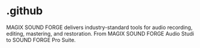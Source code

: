 # .github
MAGIX SOUND FORGE delivers industry-standard tools for audio recording, editing, mastering, and restoration. From MAGIX SOUND FORGE Audio Studi to SOUND FORGE Pro Suite.

